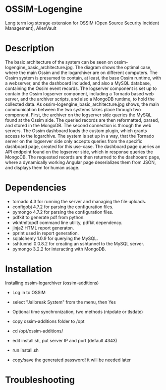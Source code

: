 # OSSIM-Logengine
Long term log storage extension for OSSIM (Open Source Security Incident Management), AlienVault
# Description

The basic architecture of the system can be seen on ossim-logengine_basic_architecture.jpg. The diagram shows the optimal case, where the main Ossim and the logarchiver are on different computers. The Ossim system is presumed to contain, at least, the base Ossim runtime, with a webserver, and the dashboard included, and also a MySQL database, containing the Ossim event records. The logserver component is set up to contain the Ossim logserver component, including a Tornado based web server, and the archiver scripts, and also a MongoDB runtime, to hold the collected data. As ossim-logengine_basic_architecture.jpg shows, the main communication between the two systems takes place through two component. First, the archiver on the logserver side queries the MySQL found at the Ossim side. The queried records are then reformatted, parsed, and stored in the MongoDB. The second connection is through the web servers. The Ossim dashboard loads the custom plugin, which grants access to the logarchive. The system is set up in a way, that the Tornado server on the logserver side only accepts queries from the specific dashboard page, created for this use-case. The dashboard page queries an API endpoint found on the logserver side, which in response queries the MongoDB. The requested records are then returned to the dashboard page, where a dynamically working Angular page deserializes them from JSON, and displays them for human usage.


# Dependencies

- tornado 4.3 for running the server and managing the file uploads.
- configobj 4.7.2 for parsing the configuration files.
- pymongo 4.7.2 for parsing the configuration files.
- pdfkit to generate pdf from python.
- wkhtmltopdf command line utility, pdfkit dependency.
- jinja2 HTML report generaton.
- pprint used in report generation.
- sqlalchemy 1.0.9 for querying the MySQL.
- sshtunnel 0.0.8.2 for creating an sshtunnel to the MySQL server.
- pymongo 3.2.2 for interacting with MongoDB.

# Installation

Installing ossim-logarchiver (ossim-additions)

- Log in to OSSIM 
- select "Jailbreak System" from the menu, then Yes
- Optional time synchronization, two methods (ntpdate or tlsdate)

- copy ossim-additions folder to /opt
- cd /opt/ossim-additions/
- edit install.sh, put server IP and port (default 4343)
- run install.sh
- copy/save the generated password! it will be needed later



# Troubleshooting
